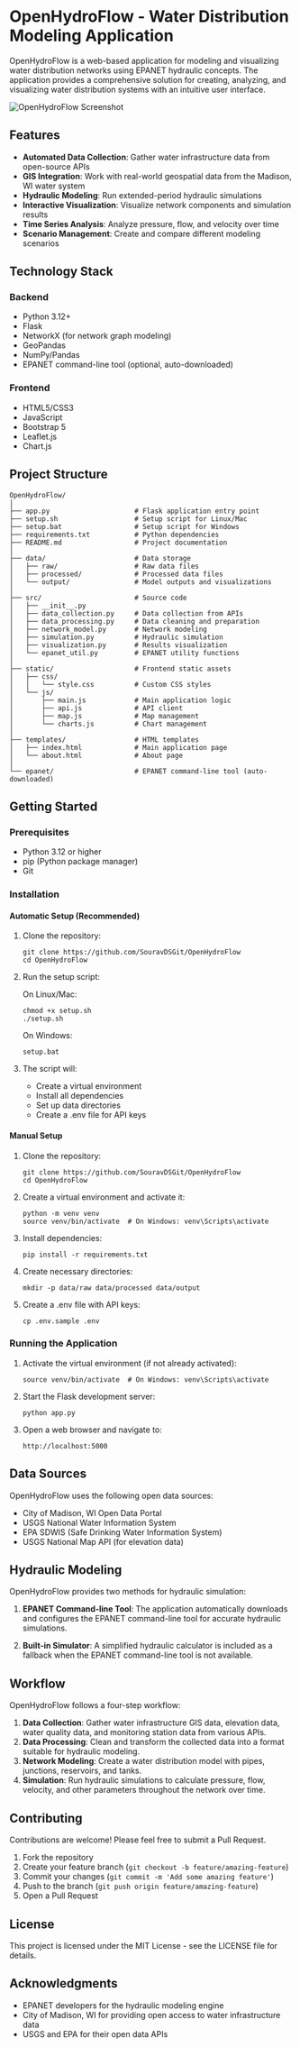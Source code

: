 # OpenHydroFlow - Water Distribution Modeling Application

OpenHydroFlow is a web-based application for modeling and visualizing water distribution networks using EPANET hydraulic concepts. The application provides a comprehensive solution for creating, analyzing, and visualizing water distribution systems with an intuitive user interface.

![OpenHydroFlow Screenshot](images/openhyroflow.png)

## Features

- **Automated Data Collection**: Gather water infrastructure data from open-source APIs
- **GIS Integration**: Work with real-world geospatial data from the Madison, WI water system
- **Hydraulic Modeling**: Run extended-period hydraulic simulations
- **Interactive Visualization**: Visualize network components and simulation results
- **Time Series Analysis**: Analyze pressure, flow, and velocity over time
- **Scenario Management**: Create and compare different modeling scenarios

## Technology Stack

### Backend

- Python 3.12+
- Flask
- NetworkX (for network graph modeling)
- GeoPandas
- NumPy/Pandas
- EPANET command-line tool (optional, auto-downloaded)

### Frontend

- HTML5/CSS3
- JavaScript
- Bootstrap 5
- Leaflet.js
- Chart.js

## Project Structure

```
OpenHydroFlow/
│
├── app.py                     # Flask application entry point
├── setup.sh                   # Setup script for Linux/Mac
├── setup.bat                  # Setup script for Windows
├── requirements.txt           # Python dependencies
├── README.md                  # Project documentation
│
├── data/                      # Data storage
│   ├── raw/                   # Raw data files
│   ├── processed/             # Processed data files
│   └── output/                # Model outputs and visualizations
│
├── src/                       # Source code
│   ├── __init__.py
│   ├── data_collection.py     # Data collection from APIs
│   ├── data_processing.py     # Data cleaning and preparation
│   ├── network_model.py       # Network modeling
│   ├── simulation.py          # Hydraulic simulation
│   ├── visualization.py       # Results visualization
│   └── epanet_util.py         # EPANET utility functions
│
├── static/                    # Frontend static assets
│   ├── css/
│   │   └── style.css          # Custom CSS styles
│   └── js/
│       ├── main.js            # Main application logic
│       ├── api.js             # API client
│       ├── map.js             # Map management
│       └── charts.js          # Chart management
│
├── templates/                 # HTML templates
│   ├── index.html             # Main application page
│   └── about.html             # About page
│
└── epanet/                    # EPANET command-line tool (auto-downloaded)
```

## Getting Started

### Prerequisites

- Python 3.12 or higher
- pip (Python package manager)
- Git

### Installation

#### Automatic Setup (Recommended)

1. Clone the repository:

   ```
   git clone https://github.com/SouravDSGit/OpenHydroFlow
   cd OpenHydroFlow
   ```

2. Run the setup script:

   On Linux/Mac:

   ```
   chmod +x setup.sh
   ./setup.sh
   ```

   On Windows:

   ```
   setup.bat
   ```

3. The script will:
   - Create a virtual environment
   - Install all dependencies
   - Set up data directories
   - Create a .env file for API keys

#### Manual Setup

1. Clone the repository:

   ```
   git clone https://github.com/SouravDSGit/OpenHydroFlow
   cd OpenHydroFlow
   ```

2. Create a virtual environment and activate it:

   ```
   python -m venv venv
   source venv/bin/activate  # On Windows: venv\Scripts\activate
   ```

3. Install dependencies:

   ```
   pip install -r requirements.txt
   ```

4. Create necessary directories:

   ```
   mkdir -p data/raw data/processed data/output
   ```

5. Create a .env file with API keys:
   ```
   cp .env.sample .env
   ```

### Running the Application

1. Activate the virtual environment (if not already activated):

   ```
   source venv/bin/activate  # On Windows: venv\Scripts\activate
   ```

2. Start the Flask development server:

   ```
   python app.py
   ```

3. Open a web browser and navigate to:
   ```
   http://localhost:5000
   ```

## Data Sources

OpenHydroFlow uses the following open data sources:

- City of Madison, WI Open Data Portal
- USGS National Water Information System
- EPA SDWIS (Safe Drinking Water Information System)
- USGS National Map API (for elevation data)

## Hydraulic Modeling

OpenHydroFlow provides two methods for hydraulic simulation:

1. **EPANET Command-line Tool**: The application automatically downloads and configures the EPANET command-line tool for accurate hydraulic simulations.

2. **Built-in Simulator**: A simplified hydraulic calculator is included as a fallback when the EPANET command-line tool is not available.

## Workflow

OpenHydroFlow follows a four-step workflow:

1. **Data Collection**: Gather water infrastructure GIS data, elevation data, water quality data, and monitoring station data from various APIs.
2. **Data Processing**: Clean and transform the collected data into a format suitable for hydraulic modeling.
3. **Network Modeling**: Create a water distribution model with pipes, junctions, reservoirs, and tanks.
4. **Simulation**: Run hydraulic simulations to calculate pressure, flow, velocity, and other parameters throughout the network over time.

## Contributing

Contributions are welcome! Please feel free to submit a Pull Request.

1. Fork the repository
2. Create your feature branch (`git checkout -b feature/amazing-feature`)
3. Commit your changes (`git commit -m 'Add some amazing feature'`)
4. Push to the branch (`git push origin feature/amazing-feature`)
5. Open a Pull Request

## License

This project is licensed under the MIT License - see the LICENSE file for details.

## Acknowledgments

- EPANET developers for the hydraulic modeling engine
- City of Madison, WI for providing open access to water infrastructure data
- USGS and EPA for their open data APIs
